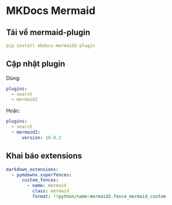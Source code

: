# MKDocs Mermaid

## Tải về mermaid-plugin

```yml
pip install mkdocs-mermaid2-plugin
```

## Cập nhật plugin

Dùng:

```yml
plugins:
  - search
  - mermaid2
```

Hoặc:

```yml
plugins:
  - search
  - mermaid2:
      version: 10.0.2
```

## Khai báo extensions

```yml
markdown_extensions:
  - pymdownx.superfences:
      custom_fences:
        - name: mermaid
          class: mermaid
          format: !!python/name:mermaid2.fence_mermaid_custom
```